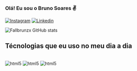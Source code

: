 ### Olá! Eu sou o Bruno Soares ✌️

[![Instagram](https://img.shields.io/badge/Instagram-E4405F?style=for-the-badge&logo=instagram&logoColor=white)](https://www.instagram.com/fallbrunzx/)
[![Linkedin](https://img.shields.io/badge/LinkedIn-0077B5?style=for-the-badge&logo=linkedin&logoColor=white)](https://www.linkedin.com/in/bruno-soares-286029224/)

![Fallbrunzx GitHub stats](https://github-readme-stats.vercel.app/api?username=fallbrunzx&show_icons=true&theme=cobalt)

## Técnologias que eu uso no meu dia a dia

<div style = "display: inline_block"> <br>
    <img align="center" src="https://img.shields.io/badge/HTML5-E34F26?style=for-the-badge&logo=html5&logoColor=white" alt="html5" />
    <img align="center" src="https://img.shields.io/badge/CSS3-1572B6?style=for-the-badge&logo=css3&logoColor=white" alt="html5" />
    <img align="center" src="https://img.shields.io/badge/JavaScript-F7DF1E?style=for-the-badge&logo=javascript&logoColor=blac" alt="html5" />
</div>